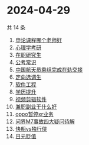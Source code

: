 # 2024-04-29

共 14 条

<!-- BEGIN ZHIHUSEARCH -->
<!-- 最后更新时间 Mon Apr 29 2024 15:10:43 GMT+0800 (China Standard Time) -->
1. [申论课程哪个老师好](https://www.zhihu.com/search?q=申论课程哪个老师好)
1. [心理学考研](https://www.zhihu.com/search?q=心理学考研)
1. [在职研究生](https://www.zhihu.com/search?q=在职研究生)
1. [公考常识](https://www.zhihu.com/search?q=公考常识)
1. [中国航天员乘组完成在轨交接](https://www.zhihu.com/search?q=中国航天员乘组完成在轨交接)
1. [定向选调生](https://www.zhihu.com/search?q=定向选调生)
1. [软件工程](https://www.zhihu.com/search?q=软件工程)
1. [学历提升](https://www.zhihu.com/search?q=学历提升)
1. [视频剪辑软件](https://www.zhihu.com/search?q=视频剪辑软件)
1. [兼职副业干什么好](https://www.zhihu.com/search?q=兼职副业干什么好)
1. [oppo暂停xr业务](https://www.zhihu.com/search?q=oppo暂停xr业务)
1. [问界M7事故四大疑问待解](https://www.zhihu.com/search?q=问界M7事故四大疑问待解)
1. [快船vs独行侠](https://www.zhihu.com/search?q=快船vs独行侠)
1. [日元贬值](https://www.zhihu.com/search?q=日元贬值)
<!-- END ZHIHUSEARCH -->
